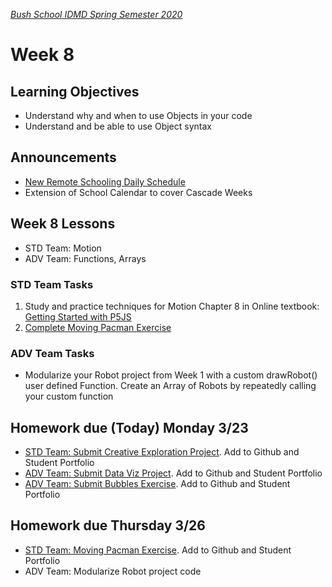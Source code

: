 [_Bush School IDMD Spring Semester 2020_](https://chandrunarayan.github.io/idmd/)

# Week 8

## Learning Objectives
* Understand why and when to use Objects in your code
* Understand and be able to use Object syntax

## Announcements
* [New Remote Schooling Daily Schedule](https://bush.myschoolapp.com/ftpimages/409/download/download_4431973.pdf)
* Extension of School Calendar to cover Cascade Weeks

## Week 8 Lessons
* STD Team: Motion
* ADV Team: Functions, Arrays

### STD Team Tasks
1. Study and practice techniques for Motion Chapter 8 in Online textbook: [Getting Started with P5JS](https://drive.google.com/drive/u/2/folders/15GK0VESxqTvYGst9EtvILshb0MGlO4c5)
1. [Complete Moving Pacman Exercise](code/moving_pacman.md)


### ADV Team Tasks
* Modularize your Robot project from Week 1 with a custom drawRobot() user defined Function. Create an Array of Robots by repeatedly calling your custom function

## Homework due (Today) Monday 3/23
* [STD Team: Submit Creative Exploration Project](../week4/homework/creativity-exploration.md). Add to Github and Student Portfolio
* [ADV Team: Submit Data Viz Project](../week5/homework/data-visualization.md). Add to Github and Student Portfolio
* [ADV Team: Submit Bubbles Exercise](../week7/code/exploding_bubbles.md). Add to Github and Student Portfolio

## Homework due Thursday 3/26
* [STD Team: Moving Pacman Exercise](code/moving_pacman.md). Add to Github and Student Portfolio
* ADV Team: Modularize Robot project code
